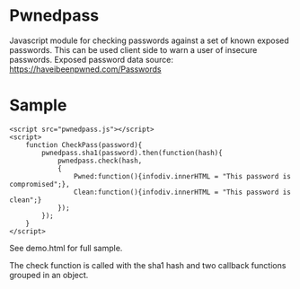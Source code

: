 # Pwnedpass
Javascript module for checking passwords against a set of known exposed passwords. This can be used client side to warn a user of insecure passwords. Exposed password data source: https://haveibeenpwned.com/Passwords

# Sample

    <script src="pwnedpass.js"></script>
    <script>
        function CheckPass(password){                    
            pwnedpass.sha1(password).then(function(hash){
                pwnedpass.check(hash,
                {
                    Pwned:function(){infodiv.innerHTML = "This password is compromised";},
                    Clean:function(){infodiv.innerHTML = "This password is clean";}
                });
            });
        }
    </script>
See demo.html for full sample.

The check function is called with the sha1 hash and two callback functions grouped in an object. 
